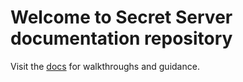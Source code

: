 [title]: # (Welcome)
[tags]: # (welcome,filler)
[priority]: # (1)

# Welcome to Secret Server documentation repository

Visit the [docs](https://dev.homer.thycotic.net/homer) for walkthroughs and guidance.
